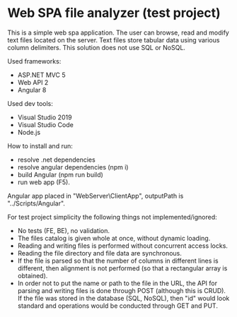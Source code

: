 # Web SPA file analyzer (test project)

This is a simple web spa application. The user can browse, read and modify text files located on the server. Text files store tabular data using various column delimiters. This solution does not use SQL or NoSQL.

Used frameworks:
- ASP.NET MVC 5
- Web API 2
- Angular 8

Used dev tools:
- Visual Studio 2019
- Visual Studio Code
- Node.js

How to install and run:
- resolve .net dependencies
- resolve angular dependencies (npm i)
- build Angular (npm run build)
- run web app (F5).

Angular app placed in "WebServer\ClientApp", outputPath is "../Scripts/Angular".

For test project simplicity the following things not implemented/ignored:
- No tests (FE, BE), no validation.
- The files catalog is given whole at once, without dynamic loading.
- Reading and writing files is performed without concurrent access locks.
- Reading the file directory and file data are synchronous.
- If the file is parsed so that the number of columns in different lines is different, then alignment is not performed (so that a rectangular array is obtained).
- In order not to put the name or path to the file in the URL, the API for parsing and writing files is done through POST (although this is CRUD). If the file was stored in the database (SQL, NoSQL), then "id" would look standard and operations would be conducted through GET and PUT.
